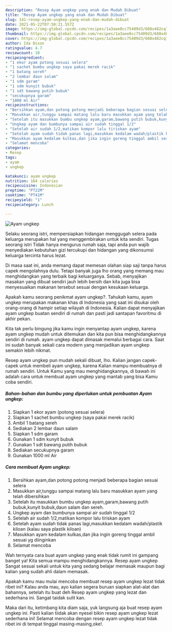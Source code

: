 ```yaml
---
description: "Resep Ayam ungkep yang enak dan Mudah Dibuat"
title: "Resep Ayam ungkep yang enak dan Mudah Dibuat"
slug: 141-resep-ayam-ungkep-yang-enak-dan-mudah-dibuat
date: 2021-05-22T07:50:21.557Z
image: https://img-global.cpcdn.com/recipes/1a3aee0cc75409d3/680x482cq70/ayam-ungkep-foto-resep-utama.jpg
thumbnail: https://img-global.cpcdn.com/recipes/1a3aee0cc75409d3/680x482cq70/ayam-ungkep-foto-resep-utama.jpg
cover: https://img-global.cpcdn.com/recipes/1a3aee0cc75409d3/680x482cq70/ayam-ungkep-foto-resep-utama.jpg
author: Ida Dixon
ratingvalue: 4.7
reviewcount: 10
recipeingredient:
- "1 ekor ayam potong sesuai selera"
- "1 sachet bumbu ungkep saya pakai merek racik"
- "1 batang sereh"
- "2 lembar daun salam"
- "1 sdm garam"
- "1 sdm kunyit bubuk"
- "1 sdt bawang putih bubuk"
- "secukupnya garam"
- "1000 ml Air"
recipeinstructions:
- "Bersihkan ayam,dan potong potong menjadi beberapa bagian sesuai selera"
- "Masukkan air,tunggu sampai matang lalu baru masukkan ayam yang telah dibersihkan"
- "Setelah itu masukkan bumbu ungkep ayam,garam,bawang putih bubuk,kunyit bubuk,daun salam dan sereh."
- "Ungkep ayam dan bumbunya sampai air sudah tinggal 1/2"
- "Setelah air sudah 1/2,matikan kompor lalu tiriskan ayam"
- "Setelah ayam sudah tidak panas lagi,masukkan kedalam wadah/plastik kiloan (kalau saya plastik kiloan)"
- "Masukkan ayam kedalam kulkas,dan jika ingin goreng tinggal ambil sesuai yg diinginkan"
- "Selamat mencoba"
categories:
- Resep
tags:
- ayam
- ungkep

katakunci: ayam ungkep 
nutrition: 164 calories
recipecuisine: Indonesian
preptime: "PT22M"
cooktime: "PT41M"
recipeyield: "1"
recipecategory: Lunch

---
```



![Ayam ungkep](https://img-global.cpcdn.com/recipes/1a3aee0cc75409d3/680x482cq70/ayam-ungkep-foto-resep-utama.jpg)

Selaku seorang istri, mempersiapkan hidangan menggugah selera pada keluarga merupakan hal yang menggembirakan untuk kita sendiri. Tugas seorang istri Tidak hanya mengurus rumah saja, tapi anda pun wajib menyediakan kebutuhan gizi tercukupi dan hidangan yang dikonsumsi keluarga tercinta harus lezat.

Di masa  saat ini, anda memang dapat memesan olahan siap saji tanpa harus capek mengolahnya dulu. Tetapi banyak juga lho orang yang memang mau menghidangkan yang terbaik bagi keluarganya. Sebab, menyajikan masakan yang dibuat sendiri jauh lebih bersih dan kita juga bisa menyesuaikan makanan tersebut sesuai dengan kesukaan keluarga. 



Apakah kamu seorang penikmat ayam ungkep?. Tahukah kamu, ayam ungkep merupakan makanan khas di Indonesia yang saat ini disukai oleh orang-orang di hampir setiap wilayah di Indonesia. Kalian dapat menyajikan ayam ungkep buatan sendiri di rumah dan pasti jadi santapan favoritmu di akhir pekan.

Kita tak perlu bingung jika kamu ingin menyantap ayam ungkep, karena ayam ungkep mudah untuk ditemukan dan kita pun bisa menghidangkannya sendiri di rumah. ayam ungkep dapat dimasak memalui berbagai cara. Saat ini sudah banyak sekali cara modern yang menjadikan ayam ungkep semakin lebih nikmat.

Resep ayam ungkep pun mudah sekali dibuat, lho. Kalian jangan capek-capek untuk membeli ayam ungkep, karena Kalian mampu membuatnya di rumah sendiri. Untuk Kamu yang mau menghidangkannya, di bawah ini adalah cara untuk membuat ayam ungkep yang mantab yang bisa Kamu coba sendiri.

<!--inarticleads1-->

##### Bahan-bahan dan bumbu yang diperlukan untuk pembuatan Ayam ungkep:

1. Siapkan 1 ekor ayam (potong sesuai selera)
1. Siapkan 1 sachet bumbu ungkep (saya pakai merek racik)
1. Ambil 1 batang sereh
1. Sediakan 2 lembar daun salam
1. Siapkan 1 sdm garam
1. Gunakan 1 sdm kunyit bubuk
1. Gunakan 1 sdt bawang putih bubuk
1. Sediakan secukupnya garam
1. Gunakan 1000 ml Air




<!--inarticleads2-->

##### Cara membuat Ayam ungkep:

1. Bersihkan ayam,dan potong potong menjadi beberapa bagian sesuai selera
1. Masukkan air,tunggu sampai matang lalu baru masukkan ayam yang telah dibersihkan
1. Setelah itu masukkan bumbu ungkep ayam,garam,bawang putih bubuk,kunyit bubuk,daun salam dan sereh.
1. Ungkep ayam dan bumbunya sampai air sudah tinggal 1/2
1. Setelah air sudah 1/2,matikan kompor lalu tiriskan ayam
1. Setelah ayam sudah tidak panas lagi,masukkan kedalam wadah/plastik kiloan (kalau saya plastik kiloan)
1. Masukkan ayam kedalam kulkas,dan jika ingin goreng tinggal ambil sesuai yg diinginkan
1. Selamat mencoba




Wah ternyata cara buat ayam ungkep yang enak tidak rumit ini gampang banget ya! Kita semua mampu menghidangkannya. Resep ayam ungkep Sangat sesuai sekali untuk kita yang sedang belajar memasak maupun bagi kalian yang sudah ahli dalam memasak.

Apakah kamu mau mulai mencoba membuat resep ayam ungkep lezat tidak ribet ini? Kalau anda mau, ayo kalian segera buruan siapkan alat-alat dan bahannya, setelah itu buat deh Resep ayam ungkep yang lezat dan sederhana ini. Sangat taidak sulit kan. 

Maka dari itu, ketimbang kita diam saja, yuk langsung aja buat resep ayam ungkep ini. Pasti kalian tiidak akan nyesel bikin resep ayam ungkep lezat sederhana ini! Selamat mencoba dengan resep ayam ungkep lezat tidak ribet ini di tempat tinggal masing-masing,oke!.

